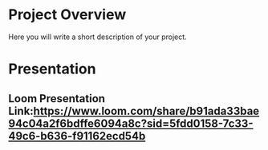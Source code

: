 # Project Overview
Here you will write a short description of your project.


# Presentation

## Loom Presentation Link:https://www.loom.com/share/b91ada33bae94c04a2f6bdffe6094a8c?sid=5fdd0158-7c33-49c6-b636-f91162ecd54b
